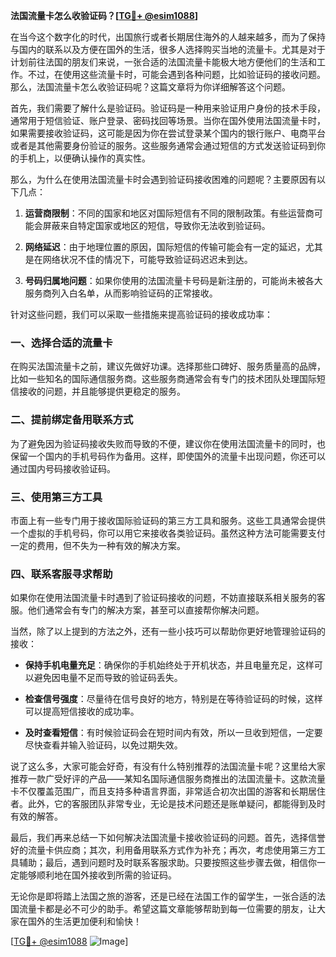 **法国流量卡怎么收验证码？[[TG💪+ @esim1088](https://t.me/s/esim1088)]**

在当今这个数字化的时代，出国旅行或者长期居住海外的人越来越多，而为了保持与国内的联系以及方便在国外的生活，很多人选择购买当地的流量卡。尤其是对于计划前往法国的朋友们来说，一张合适的法国流量卡能极大地方便他们的生活和工作。不过，在使用这些流量卡时，可能会遇到各种问题，比如验证码的接收问题。那么，法国流量卡怎么收验证码呢？这篇文章将为你详细解答这个问题。

首先，我们需要了解什么是验证码。验证码是一种用来验证用户身份的技术手段，通常用于短信验证、账户登录、密码找回等场景。当你在国外使用法国流量卡时，如果需要接收验证码，这可能是因为你在尝试登录某个国内的银行账户、电商平台或者是其他需要身份验证的服务。这些服务通常会通过短信的方式发送验证码到你的手机上，以便确认操作的真实性。

那么，为什么在使用法国流量卡时会遇到验证码接收困难的问题呢？主要原因有以下几点：

1. **运营商限制**：不同的国家和地区对国际短信有不同的限制政策。有些运营商可能会屏蔽来自特定国家或地区的短信，导致你无法收到验证码。
   
2. **网络延迟**：由于地理位置的原因，国际短信的传输可能会有一定的延迟，尤其是在网络状况不佳的情况下，可能导致验证码迟迟未到达。

3. **号码归属地问题**：如果你使用的法国流量卡号码是新注册的，可能尚未被各大服务商列入白名单，从而影响验证码的正常接收。

针对这些问题，我们可以采取一些措施来提高验证码的接收成功率：

### **一、选择合适的流量卡**
在购买法国流量卡之前，建议先做好功课。选择那些口碑好、服务质量高的品牌，比如一些知名的国际通信服务商。这些服务商通常会有专门的技术团队处理国际短信接收的问题，并且能够提供更稳定的服务。

### **二、提前绑定备用联系方式**
为了避免因为验证码接收失败而导致的不便，建议你在使用法国流量卡的同时，也保留一个国内的手机号码作为备用。这样，即使国外的流量卡出现问题，你还可以通过国内号码接收验证码。

### **三、使用第三方工具**
市面上有一些专门用于接收国际验证码的第三方工具和服务。这些工具通常会提供一个虚拟的手机号码，你可以用它来接收各类验证码。虽然这种方法可能需要支付一定的费用，但不失为一种有效的解决方案。

### **四、联系客服寻求帮助**
如果你在使用法国流量卡时遇到了验证码接收的问题，不妨直接联系相关服务的客服。他们通常会有专门的解决方案，甚至可以直接帮你解决问题。

当然，除了以上提到的方法之外，还有一些小技巧可以帮助你更好地管理验证码的接收：

- **保持手机电量充足**：确保你的手机始终处于开机状态，并且电量充足，这样可以避免因电量不足而导致的验证码丢失。
  
- **检查信号强度**：尽量待在信号良好的地方，特别是在等待验证码的时候，这样可以提高短信接收的成功率。

- **及时查看短信**：有时候验证码会在短时间内有效，所以一旦收到短信，一定要尽快查看并输入验证码，以免过期失效。

说了这么多，大家可能会好奇，有没有什么特别推荐的法国流量卡呢？这里给大家推荐一款广受好评的产品——某知名国际通信服务商推出的法国流量卡。这款流量卡不仅覆盖范围广，而且支持多种语言界面，非常适合初次出国的游客和长期居住者。此外，它的客服团队非常专业，无论是技术问题还是账单疑问，都能得到及时有效的解答。

最后，我们再来总结一下如何解决法国流量卡接收验证码的问题。首先，选择信誉好的流量卡供应商；其次，利用备用联系方式作为补充；再次，考虑使用第三方工具辅助；最后，遇到问题时及时联系客服求助。只要按照这些步骤去做，相信你一定能够顺利地在国外接收到所需的验证码。

无论你是即将踏上法国之旅的游客，还是已经在法国工作的留学生，一张合适的法国流量卡都是必不可少的助手。希望这篇文章能够帮助到每一位需要的朋友，让大家在国外的生活更加便利和愉快！

[[TG💪+ @esim1088](https://t.me/s/esim1088) ![Image](https://i.postimg.cc/4NQfJmqS/Snipaste-2025-05-13-00-14-12.png)]